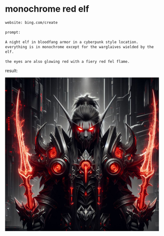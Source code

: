 # monochrome red elf

```
website: bing.com/create

prompt:

A night elf in bloodfang armor in a cyberpunk style location. everything is in monochrome except for the warglaives wielded by the elf.

the eyes are also glowing red with a fiery red fel flame.
```

result:

<img src="https://github.com/photonzz/photonz_ai_creations/blob/main/img/monochrome-red-elf.jpeg" alt="monredelf">


